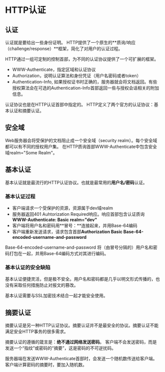 # HTTP认证
## 认证
认证就是要给出一些身份证明。
HTTP提供了一个原生的**质询/响应（challenge/response）**框架，简化了对用户的认证过程。

HTTP通过一组可定制的控制首部，为不同的认证协议提供了一个可扩展的框架。

* WWW-Authenticate，指定区域和认证协议
* Authorization，说明认证算法和身份凭证（用户名密码或者token）
* Authentication-Info, 如果授权证书时正确的，服务器就会将文档返回。有些授权算法会在可选的Authentication-Info首部返回一些与授权会话相关的附加信息。

认证协议也是在HTTP认证首部中指定的。
HTTP定义了两个官方的认证协议：基本认证和摘要认证。

## 安全域
Web服务器会将受保护的文档阻止成一个安全域（security realm）。每个安全域都可以有不同的授权用户集。
在HTTP质询首部WWW-Authenticate中包含安全域realm="Some Realm"。

## 基本认证
基本认证就是最流行的HTTP认证协议。也就是最常用的**用户名/密码**认证。

### 基本认证过程
* 客户端请求一个受保护的资源，资源属于dev域realm
* 服务器返回401 Auhtorization Required响应。响应首部包含认证质询**WWW-Authenticate: Basic realm="dev"**
* 客户端将用户名和密码用**冒号：**连接起来，并用Base-64编码
* 客户端重新发送请求，请求包含首部**Authorization Basic Base-64-encoded-username-and-password**

Base-64-encoded-username-and-password 将（由冒号分隔的）用户名和密码打包在一起，并用Base-64编码方式对其进行编码。

### 基本认证的安全缺陷
基本认证便捷灵活，但是极不安全。用户名和密码都是几乎以明文形式传播的，也没有采取任何措施防止对报文的篡改。

基本认证需要与SSL加密技术结合一起才能安全使用。

## 摘要认证
摘要认证是另一种HTTP认证协议。摘要认证并不是最安全的协议。摘要认证不能满足安全HTTP事务的很多需求。

摘要认证的遵循的箴言是：**绝不通过网络发送密码**。
客户端不会发送密码，而是发送一个“指纹”或密码的“摘要”，这是密码的不可逆扰码。

服务器端在发送WWW-Authenticate首部时，会发送一个随机数传送给客户端。客户端计算密码的摘要时，要加入随机数。

